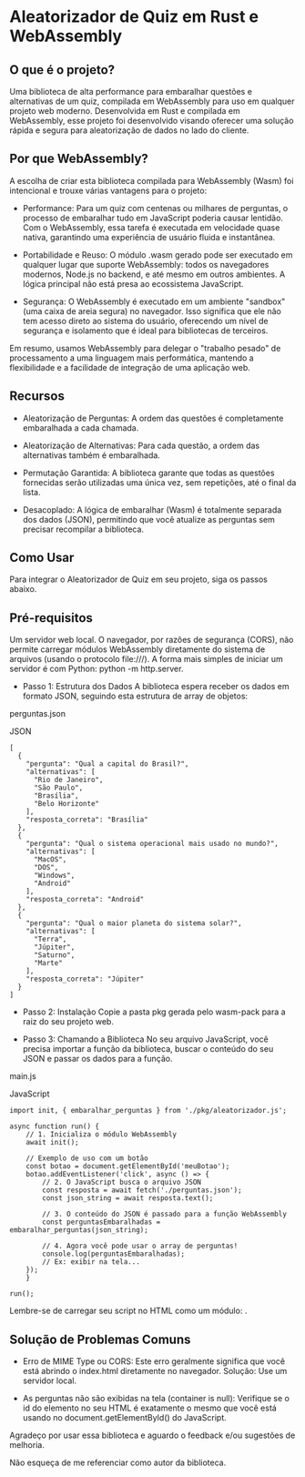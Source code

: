 # Aleatorizador de Quiz em Rust e WebAssembly

## O que é o projeto?
Uma biblioteca de alta performance para embaralhar questões e alternativas de um quiz, compilada em WebAssembly para uso em qualquer projeto web moderno. Desenvolvida em Rust e compilada em WebAssembly, esse projeto foi desenvolvido visando oferecer uma solução rápida e segura para aleatorização de dados no lado do cliente.


## Por que WebAssembly?
A escolha de criar esta biblioteca compilada para WebAssembly (Wasm) foi intencional e trouxe várias vantagens para o projeto:

* Performance: Para um quiz com centenas ou milhares de perguntas, o processo de embaralhar tudo em JavaScript poderia causar lentidão. Com o WebAssembly, essa tarefa é executada em velocidade quase nativa, garantindo uma experiência de usuário fluida e instantânea.

* Portabilidade e Reuso: O módulo .wasm gerado pode ser executado em qualquer lugar que suporte WebAssembly: todos os navegadores modernos, Node.js no backend, e até mesmo em outros ambientes. A lógica principal não está presa ao ecossistema JavaScript.

* Segurança: O WebAssembly é executado em um ambiente "sandbox" (uma caixa de areia segura) no navegador. Isso significa que ele não tem acesso direto ao sistema do usuário, oferecendo um nível de segurança e isolamento que é ideal para bibliotecas de terceiros.

Em resumo, usamos WebAssembly para delegar o "trabalho pesado" de processamento a uma linguagem mais performática, mantendo a flexibilidade e a facilidade de integração de uma aplicação web.


## Recursos
* Aleatorização de Perguntas: A ordem das questões é completamente embaralhada a cada chamada.

* Aleatorização de Alternativas: Para cada questão, a ordem das alternativas também é embaralhada.

* Permutação Garantida: A biblioteca garante que todas as questões fornecidas serão utilizadas uma única vez, sem repetições, até o final da lista.

* Desacoplado: A lógica de embaralhar (Wasm) é totalmente separada dos dados (JSON), permitindo que você atualize as perguntas sem precisar recompilar a biblioteca.


## Como Usar
Para integrar o Aleatorizador de Quiz em seu projeto, siga os passos abaixo.


## Pré-requisitos
Um servidor web local. O navegador, por razões de segurança (CORS), não permite carregar módulos WebAssembly diretamente do sistema de arquivos (usando o protocolo file:///). A forma mais simples de iniciar um servidor é com Python: python -m http.server.

* Passo 1: Estrutura dos Dados
A biblioteca espera receber os dados em formato JSON, seguindo esta estrutura de array de objetos:

perguntas.json

JSON

    [  
      {  
        "pergunta": "Qual a capital do Brasil?",
        "alternativas": [  
          "Rio de Janeiro",  
          "São Paulo",  
          "Brasília",  
          "Belo Horizonte"  
        ],  
        "resposta_correta": "Brasília"  
      },  
      {  
        "pergunta": "Qual o sistema operacional mais usado no mundo?",  
        "alternativas": [  
          "MacOS",  
          "DOS",  
          "Windows",  
          "Android"  
        ],  
        "resposta_correta": "Android"  
      },  
      {  
        "pergunta": "Qual o maior planeta do sistema solar?",  
        "alternativas": [  
          "Terra",  
          "Júpiter",  
          "Saturno",  
          "Marte"  
        ],  
        "resposta_correta": "Júpiter"  
      }  
    ]  


* Passo 2: Instalação
Copie a pasta pkg gerada pelo wasm-pack para a raiz do seu projeto web.

* Passo 3: Chamando a Biblioteca
No seu arquivo JavaScript, você precisa importar a função da biblioteca, buscar o conteúdo do seu JSON e passar os dados para a função.

main.js

JavaScript

    import init, { embaralhar_perguntas } from './pkg/aleatorizador.js';  
    
    async function run() {  
        // 1. Inicializa o módulo WebAssembly  
        await init();  

        // Exemplo de uso com um botão  
        const botao = document.getElementById('meuBotao');  
        botao.addEventListener('click', async () => {  
            // 2. O JavaScript busca o arquivo JSON  
            const resposta = await fetch('./perguntas.json');  
            const json_string = await resposta.text();  
      
            // 3. O conteúdo do JSON é passado para a função WebAssembly  
            const perguntasEmbaralhadas = embaralhar_perguntas(json_string);  
              
            // 4. Agora você pode usar o array de perguntas!  
            console.log(perguntasEmbaralhadas);  
            // Ex: exibir na tela...  
        });  
        }  
  
    run();  


Lembre-se de carregar seu script no HTML como um módulo: <script type="module" src="./main.js"></script>.


## Solução de Problemas Comuns
* Erro de MIME Type ou CORS: Este erro geralmente significa que você está abrindo o index.html diretamente no navegador. Solução: Use um servidor local.

* As perguntas não são exibidas na tela (container is null): Verifique se o id do elemento no seu HTML é exatamente o mesmo que você está usando no document.getElementById() do JavaScript.

Agradeço por usar essa biblioteca e aguardo o feedback e/ou sugestões de melhoria.

Não esqueça de me referenciar como autor da biblioteca.
